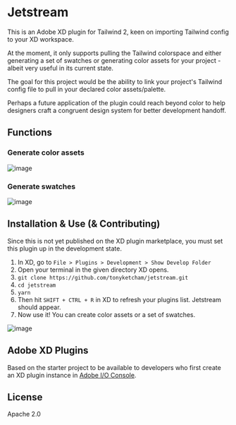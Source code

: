 # Jetstream

This is an Adobe XD plugin for Tailwind 2, keen on importing Tailwind config to your XD workspace.

At the moment, it only supports pulling the Tailwind colorspace and either generating a set of swatches or generating color assets for your project - albeit very useful in its current state.

The goal for this project would be the ability to link your project's Tailwind config file to pull in your declared color assets/palette.

Perhaps a future application of the plugin could reach beyond color to help designers craft a congruent design system for better development handoff.

## Functions
### Generate color assets
![image](https://user-images.githubusercontent.com/43280336/111012036-22921f00-8361-11eb-9cbc-47f59a063bae.png)
### Generate swatches
![image](https://user-images.githubusercontent.com/43280336/111012005-02626000-8361-11eb-8836-7d0a69b09b88.png)

## Installation & Use (& Contributing)
Since this is not yet published on the XD plugin marketplace, you must set this plugin up in the development state.
1. In XD, go to `File > Plugins > Development > Show Develop Folder`
2. Open your terminal in the given directory XD opens.
3. `git clone https://github.com/tonyketcham/jetstream.git`
4. `cd jetstream`
5. `yarn`
6. Then hit `SHIFT + CTRL + R` in XD to refresh your plugins list. Jetstream should appear.
7. Now use it! You can create color assets or a set of swatches.


![image](https://user-images.githubusercontent.com/43280336/111011959-ce873a80-8360-11eb-864b-bcf0240d6fb8.png)


## Adobe XD Plugins
Based on the starter project to be available to developers who first create an XD plugin instance in [Adobe I/O Console](https://console.adobe.io/plugins).

## License

Apache 2.0
